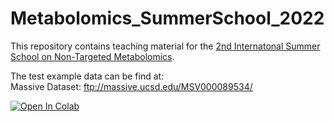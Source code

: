 # Metabolomics_SummerSchool_2022
This repository contains teaching material for the [2nd Internatonal Summer School on Non-Targeted Metabolomics](https://www.functional-metabolomics.com/metabosummerschool2022).<br>

The test example data can be find at:<br>
Massive Dataset: ftp://massive.ucsd.edu/MSV000089534/<br>

[![Open In Colab](https://colab.research.google.com/assets/colab-badge.svg)](https://colab.research.google.com/github/Functional-Metabolomics-Lab/Metabolomics_SummerSchool_2022/blob/main/)

